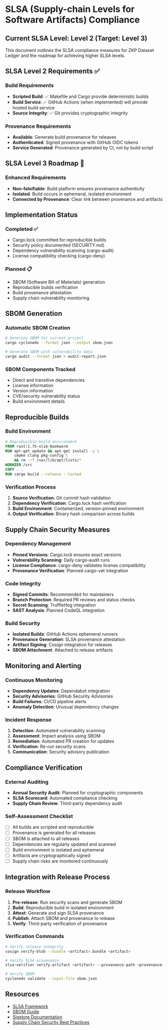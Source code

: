 # SLSA (Supply-chain Levels for Software Artifacts) Compliance

## Current SLSA Level: Level 2 (Target: Level 3)

This document outlines the SLSA compliance measures for ZKP Dataset Ledger and the roadmap for achieving higher SLSA levels.

## SLSA Level 2 Requirements ✅

### Build Requirements
- **Scripted Build**: ✅ Makefile and Cargo provide deterministic builds
- **Build Service**: ✅ GitHub Actions (when implemented) will provide hosted build service
- **Source Integrity**: ✅ Git provides cryptographic integrity

### Provenance Requirements
- **Available**: Generate build provenance for releases
- **Authenticated**: Signed provenance with GitHub OIDC tokens
- **Service Generated**: Provenance generated by CI, not by build script

## SLSA Level 3 Roadmap 🎯

### Enhanced Requirements
- **Non-falsifiable**: Build platform ensures provenance authenticity
- **Isolated**: Build occurs in ephemeral, isolated environment
- **Connected by Provenance**: Clear link between provenance and artifacts

## Implementation Status

### Completed ✅
- Cargo.lock committed for reproducible builds
- Security policy documented (SECURITY.md)
- Dependency vulnerability scanning (cargo-audit)
- License compatibility checking (cargo-deny)

### Planned 📋
- SBOM (Software Bill of Materials) generation
- Reproducible builds verification
- Build provenance attestation
- Supply chain vulnerability monitoring

## SBOM Generation

### Automatic SBOM Creation
```bash
# Generate SBOM for current project
cargo cyclonedx --format json --output sbom.json

# Generate SBOM with vulnerability data
cargo audit --format json > audit-report.json
```

### SBOM Components Tracked
- Direct and transitive dependencies
- License information
- Version information
- CVE/security vulnerability status
- Build environment details

## Reproducible Builds

### Build Environment
```dockerfile
# Reproducible build environment
FROM rust:1.75-slim-bookworm
RUN apt-get update && apt-get install -y \
    cmake clang pkg-config \
    && rm -rf /var/lib/apt/lists/*
WORKDIR /src
COPY . .
RUN cargo build --release --locked
```

### Verification Process
1. **Source Verification**: Git commit hash validation
2. **Dependency Verification**: Cargo.lock hash verification
3. **Build Environment**: Containerized, version-pinned environment
4. **Output Verification**: Binary hash comparison across builds

## Supply Chain Security Measures

### Dependency Management
- **Pinned Versions**: Cargo.lock ensures exact versions
- **Vulnerability Scanning**: Daily cargo-audit runs
- **License Compliance**: cargo-deny validates license compatibility
- **Provenance Verification**: Planned cargo-vet integration

### Code Integrity
- **Signed Commits**: Recommended for maintainers
- **Branch Protection**: Required PR reviews and status checks
- **Secret Scanning**: TruffleHog integration
- **SAST Analysis**: Planned CodeQL integration

### Build Security
- **Isolated Builds**: GitHub Actions ephemeral runners
- **Provenance Generation**: SLSA provenance attestation
- **Artifact Signing**: Cosign integration for releases
- **SBOM Attachment**: Attached to release artifacts

## Monitoring and Alerting

### Continuous Monitoring
- **Dependency Updates**: Dependabot integration
- **Security Advisories**: GitHub Security Advisories
- **Build Failures**: CI/CD pipeline alerts
- **Anomaly Detection**: Unusual dependency changes

### Incident Response
1. **Detection**: Automated vulnerability scanning
2. **Assessment**: Impact analysis using SBOM
3. **Remediation**: Automated PR creation for updates
4. **Verification**: Re-run security scans
5. **Communication**: Security advisory publication

## Compliance Verification

### External Auditing
- **Annual Security Audit**: Planned for cryptographic components
- **SLSA Scorecard**: Automated compliance checking
- **Supply Chain Review**: Third-party dependency audit

### Self-Assessment Checklist
- [ ] All builds are scripted and reproducible
- [ ] Provenance is generated for all releases
- [ ] SBOM is attached to all releases
- [ ] Dependencies are regularly updated and scanned
- [ ] Build environment is isolated and ephemeral
- [ ] Artifacts are cryptographically signed
- [ ] Supply chain risks are monitored continuously

## Integration with Release Process

### Release Workflow
1. **Pre-release**: Run security scans and generate SBOM
2. **Build**: Reproducible build in isolated environment
3. **Attest**: Generate and sign SLSA provenance
4. **Publish**: Attach SBOM and provenance to release
5. **Verify**: Third-party verification of provenance

### Verification Commands
```bash
# Verify release integrity
cosign verify-blob --bundle <artifact>.bundle <artifact>

# Verify SLSA provenance
slsa-verifier verify-artifact <artifact> --provenance-path <provenance>

# Verify SBOM
cyclonedx validate --input-file sbom.json
```

## Resources

- [SLSA Framework](https://slsa.dev/)
- [SBOM Guide](https://www.ntia.gov/sbom)
- [Sigstore Documentation](https://docs.sigstore.dev/)
- [Supply Chain Security Best Practices](https://github.com/ossf/wg-best-practices-os-developers)